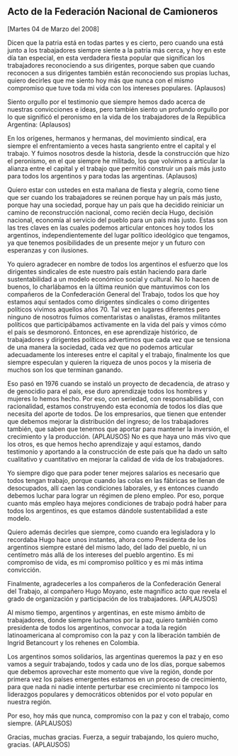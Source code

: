 Acto de la Federación Nacional de Camioneros
--------------------------------------------

[Martes 04 de Marzo del 2008]

Dicen que la patria está en todas partes y es cierto, pero cuando una
está junto a los trabajadores siempre siente a la patria más cerca, y
hoy en este día tan especial, en esta verdadera fiesta popular que
significan los trabajadores reconociendo a sus dirigentes, porque saben
que cuando reconocen a sus dirigentes también están reconociendo sus
propias luchas, quiero decirles que me siento hoy más que nunca con el
mismo compromiso que tuve toda mi vida con los intereses populares.
(Aplausos)

Siento orgullo por el testimonio que siempre hemos dado acerca de
nuestras convicciones e ideas, pero también siento un profundo orgullo
por lo que significó el peronismo en la vida de los trabajadores de la
República Argentina: (Aplausos)

En los orígenes, hermanos y hermanas, del movimiento sindical, era
siempre el enfrentamiento a veces hasta sangriento entre el capital y el
trabajo. Y fuimos nosotros desde la historia, desde la construcción que
hizo el peronismo, en el que siempre he militado, los que volvimos a
articular la alianza entre el capital y el trabajo que permitió
construir un país más justo para todos los argentinos y para todas las
argentinas. (Aplausos)

Quiero estar con ustedes en esta mañana de fiesta y alegría, como tiene
que ser cuando los trabajadores se reúnen porque hay un país más justo,
porque hay una sociedad, porque hay un país que ha decidido reiniciar un
camino de reconstrucción nacional, como recién decía Hugo, decisión
nacional, economía al servicio del pueblo para un país más justo. Estas
son las tres claves en las cuales podemos articular entonces hoy todos
los argentinos, independientemente del lugar político ideológico que
tengamos, ya que tenemos posibilidades de un presente mejor y un futuro
con esperanzas y con ilusiones.

Yo quiero agradecer en nombre de todos los argentinos el esfuerzo que
los dirigentes sindicales de este nuestro país están haciendo para darle
sustentabilidad a un modelo económico social y cultural. No lo hacen de
buenos, lo charlábamos en la última reunión que mantuvimos con los
compañeros de la Confederación General del Trabajo, todos los que hoy
estamos aquí sentados como dirigentes sindicales o como dirigentes
políticos vivimos aquellos años 70. Tal vez en lugares diferentes pero
ninguno de nosotros fuimos comentaristas o analistas, éramos militantes
políticos que participábamos activamente en la vida del país y vimos
cómo el país se desmoronó. Entonces, en ese aprendizaje histórico, de
trabajadores y dirigentes políticos advertimos que cada vez que se
tensiona de una manera la sociedad, cada vez que no podemos articular
adecuadamente los intereses entre el capital y el trabajo, finalmente
los que siempre especulan y quieren la riqueza de unos pocos y la
miseria de muchos son los que terminan ganando.

Eso pasó en 1976 cuando se instaló un proyecto de decadencia, de atraso
y de genocidio para el país, ese duro aprendizaje todos los hombres y
mujeres lo hemos hecho. Por eso, con seriedad, con responsabilidad, con
racionalidad, estamos construyendo esta economía de todos los días que
necesita del aporte de todos. De los empresarios, que tienen que
entender que debemos mejorar la distribución del ingreso; de los
trabajadores también, que saben que tenemos que aportar para mantener la
inversión, el crecimiento y la producción. (APLAUSOS) No es que haya uno
más vivo que los otros, es que hemos hecho aprendizaje y aquí estamos,
dando testimonio y aportando a la construcción de este país que ha dado
un salto cualitativo y cuantitativo en mejorar la calidad de vida de los
trabajadores.

Yo siempre digo que para poder tener mejores salarios es necesario que
todos tengan trabajo, porque cuando las colas en las fábricas se llenan
de desocupados, allí caen las condiciones laborales, y es entonces
cuando debemos luchar para lograr un régimen de pleno empleo. Por eso,
porque cuanto más empleo haya mejores condiciones de trabajo podrá haber
para todos los argentinos, es que estamos dándole sustentabilidad a este
modelo.

Quiero además decirles que siempre, como cuando era legisladora y lo
recordaba Hugo hace unos instantes, ahora como Presidenta de los
argentinos siempre estaré del mismo lado, del lado del pueblo, ni un
centímetro más allá de los intereses del pueblo argentino. Es mi
compromiso de vida, es mi compromiso político y es mi más intima
convicción.

Finalmente, agradecerles a los compañeros de la Confederación General
del Trabajo, al compañero Hugo Moyano, este magnífico acto que revela el
grado de organización y participación de los trabajadores. (APLAUSOS)

Al mismo tiempo, argentinos y argentinas, en este mismo ámbito de
trabajadores, donde siempre luchamos por la paz, quiero también como
presidenta de todos los argentinos, convocar a toda la región
latinoamericana al compromiso con la paz y con la liberación también de
Ingrid Betancourt y los rehenes en Colombia.

Los argentinos somos solidarios, las argentinas queremos la paz y en eso
vamos a seguir trabajando, todos y cada uno de los días, porque sabemos
que debemos aprovechar este momento que vive la región, donde por
primera vez los países emergentes estamos en un proceso de crecimiento,
para que nada ni nadie intente perturbar ese crecimiento ni tampoco los
liderazgos populares y democráticos obtenidos por el voto popular en
nuestra región.

Por eso, hoy más que nunca, compromiso con la paz y con el trabajo, como
siempre. (APLAUSOS)

Gracias, muchas gracias. Fuerza, a seguir trabajando, los quiero mucho,
gracias. (APLAUSOS)

 

